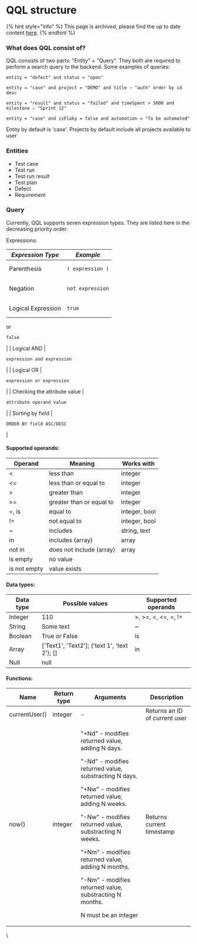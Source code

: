# QQL structure

{% hint style="info" %}
This page is archived, please find the up to date content [here](../analytics/queries-qql-qase-query-language.md#h_36f7852862).
{% endhint %}

### What does QQL consist of?

QQL consists of two parts: "Entity" + "Query". They both are required to perform a search query to the backend. Some examples of queries:

```
entity = "defect" and status = "open"

entity = "case" and project = "DEMO" and title ~ "auth" order by id desc

entity = "result" and status = "failed" and timeSpent > 5000 and 
milestone ~ "Sprint 12"

entity = "case" and isFlaky = false and automation = "To be automated"
```

Entity by default is 'case'. Projects by default include all projects available to user

### Entities <a href="#h_a2d0a1493b" id="h_a2d0a1493b"></a>

* Test case
* Test run
* Test run result
* Test plan
* Defect
* Requirement

### Query <a href="#h_8651b79247" id="h_8651b79247"></a>

Currently, QQL supports seven expression types. They are listed here in the decreasing priority order:

Expressions:

| _Expression Type_            | _Example_                                                            |
| ---------------------------- | -------------------------------------------------------------------- |
| Parenthesis                  | <pre><code>( expression )
</code></pre>                              |
| Negation                     | <pre><code>not expression
</code></pre>                              |
| Logical Expression           | <pre><code>true
</code></pre><p>or</p><pre><code>false
</code></pre> |
| Logical AND                  | <pre><code>expression and expression
</code></pre>                   |
| Logical OR                   | <pre><code>expression or expression
</code></pre>                    |
| Checking the attribute value | <pre><code>attribute operand value
</code></pre>                     |
| Sorting by field             | <pre><code>ORDER BY field ASC/DESC
</code></pre>                     |

#### Supported operands:

| Operand      | Meaning                  | Works with    |
| ------------ | ------------------------ | ------------- |
| <            | less than                | integer       |
| <=           | less than or equal to    | integer       |
| >            | greater than             | integer       |
| >=           | greater than or equal to | integer       |
| =, is        | equal to                 | integer, bool |
| !=           | not equal to             | integer, bool |
| \~           | includes                 | string, text  |
| in           | includes (array)         | array         |
| not in       | does not include (array) | array         |
| is empty     | no value                 |               |
| is not empty | value exists             |               |

#### Data types:

| Data type | Possible values                                | Supported operands  |
| --------- | ---------------------------------------------- | ------------------- |
| Integer   | 110                                            | >, >=, <, <=, =, != |
| String    | Some text                                      | \~                  |
| Boolean   | True or False                                  | is                  |
| Array     | \['Text1', 'Text2']; ('text 1', 'text 2'); \[] | in                  |
| Null      | null                                           |                     |

#### Functions:

| Name          | Return type | Arguments                                                                                                                                                                                                                                                                                                                                                                               | Description                   |
| ------------- | ----------- | --------------------------------------------------------------------------------------------------------------------------------------------------------------------------------------------------------------------------------------------------------------------------------------------------------------------------------------------------------------------------------------- | ----------------------------- |
| currentUser() | integer     | -                                                                                                                                                                                                                                                                                                                                                                                       | Returns an ID of current user |
| now()         | integer     | <p>"+Nd" - modifies returned value, adding N days.</p><p>"-Nd" - modifies returned value, substracting N days.</p><p>"+Nw" - modifies returned value, adding N weeks.</p><p>"-Nw" - modifies returned value, substracting N weeks.</p><p>"+Nm" - modifies returned value, adding N months.</p><p>"-Nm" - modifies returned value, substracting N months.</p><p>N must be an integer</p> | Returns current timestamp     |

\
